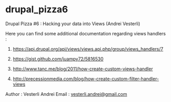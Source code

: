 drupal_pizza6
=============

Drupal Pizza #6 : Hacking your data into Views (Andrei Vesterli)

Here you can find some additional documentation regarding views handlers :

1. https://api.drupal.org/api/views/views.api.php/group/views_handlers/7

2. https://gist.github.com/juampy72/5816530

3. http://www.tanc.me/blog/2011/how-create-custom-views-handler

4. http://precessionmedia.com/blog/how-create-custom-filter-handler-views


Author : Vesterli Andrei
Email  : vesterli.andrei@gmail.com
